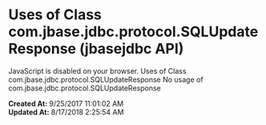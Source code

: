 # Uses of Class com.jbase.jdbc.protocol.SQLUpdateResponse (jbasejdbc API)

JavaScript is disabled on your browser. Uses of Class com.jbase.jdbc.protocol.SQLUpdateResponse No usage of com.jbase.jdbc.protocol.SQLUpdateResponse  

**Created At:** 9/25/2017 11:01:02 AM  
**Updated At:** 8/17/2018 2:25:54 AM  


